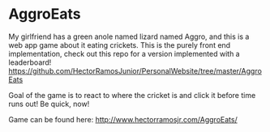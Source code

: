 # AggroEats
My girlfriend has a green anole named lizard named Aggro, and this is a web app game about it eating crickets. This is the purely front end implementation, check out this repo for a version implemented with a leaderboard! https://github.com/HectorRamosJunior/PersonalWebsite/tree/master/AggroEats

Goal of the game is to react to where the cricket is and click it before time runs out! Be quick, now!

Game can be found here: http://www.hectorramosjr.com/AggroEats/
